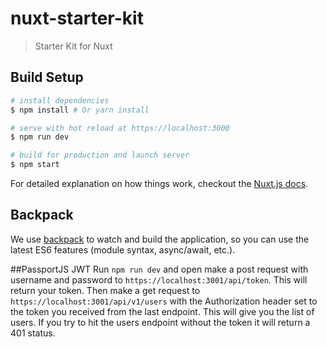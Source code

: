 # nuxt-starter-kit

> Starter Kit for Nuxt

## Build Setup
``` bash
# install dependencies
$ npm install # Or yarn install

# serve with hot reload at https://localhost:3000
$ npm run dev

# build for production and launch server
$ npm start
```

For detailed explanation on how things work, checkout the [Nuxt.js docs](https://github.com/nuxt/nuxt.js).

## Backpack
We use [backpack](https://github.com/palmerhq/backpack) to watch and build the application, so you can use the latest ES6 features (module syntax, async/await, etc.).

##PassportJS JWT
Run `npm run dev` and open make a post request with username and password to `https://localhost:3001/api/token`.  This will return your token.  Then make a get request to `https://localhost:3001/api/v1/users` with the Authorization header set to the token you received from the last endpoint.  This will give you the list of users.  If you try to hit the users endpoint without the token it will return a 401 status.